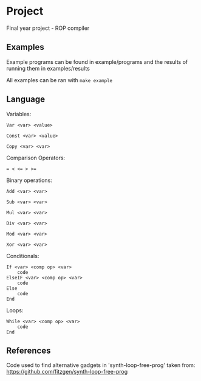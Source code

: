 # Project
Final year project  - ROP compiler

## Examples

Example programs can be found in example/programs and the results of running them in examples/results

All examples can be ran with `make example`

## Language

Variables:

`Var <var> <value>`

`Const <var> <value>`

`Copy <var> <var>`

Comparison Operators:

`= < <= > >= `

Binary operations:

`Add <var> <var>`

`Sub <var> <var>`

`Mul <var> <var>`

`Div <var> <var>`

`Mod <var> <var>`

`Xor <var> <var>`

Conditionals:

```
If <var> <comp op> <var> 
    code
ElseIF <var> <comp op> <var>
    code
Else
    code
End
```

Loops:
```
While <var> <comp op> <var>
    code
End
```


## References

Code used to find alternative gadgets in 'synth-loop-free-prog' taken from: https://github.com/fitzgen/synth-loop-free-prog
